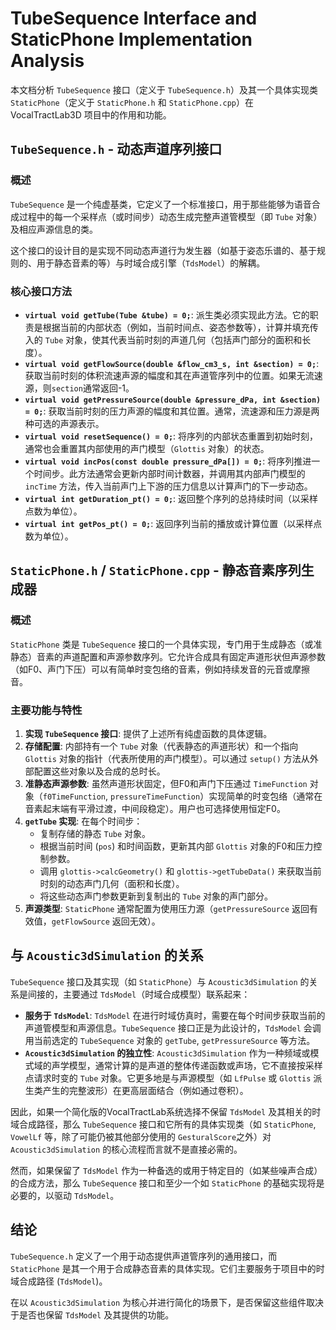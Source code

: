# TubeSequence Interface and StaticPhone Implementation Analysis

本文档分析 `TubeSequence` 接口（定义于 `TubeSequence.h`）及其一个具体实现类 `StaticPhone`（定义于 `StaticPhone.h` 和 `StaticPhone.cpp`）在 VocalTractLab3D 项目中的作用和功能。

## `TubeSequence.h` - 动态声道序列接口

### 概述
`TubeSequence` 是一个纯虚基类，它定义了一个标准接口，用于那些能够为语音合成过程中的每一个采样点（或时间步）动态生成完整声道管模型（即 `Tube` 对象）及相应声源信息的类。

这个接口的设计目的是实现不同动态声道行为发生器（如基于姿态乐谱的、基于规则的、用于静态音素的等）与时域合成引擎（`TdsModel`）的解耦。

### 核心接口方法

*   **`virtual void getTube(Tube &tube) = 0;`**: 派生类必须实现此方法。它的职责是根据当前的内部状态（例如，当前时间点、姿态参数等），计算并填充传入的 `Tube` 对象，使其代表当前时刻的声道几何（包括声门部分的面积和长度）。
*   **`virtual void getFlowSource(double &flow_cm3_s, int &section) = 0;`**: 获取当前时刻的体积流速声源的幅度和其在声道管序列中的位置。如果无流速源，则`section`通常返回-1。
*   **`virtual void getPressureSource(double &pressure_dPa, int &section) = 0;`**: 获取当前时刻的压力声源的幅度和其位置。通常，流速源和压力源是两种可选的声源表示。
*   **`virtual void resetSequence() = 0;`**: 将序列的内部状态重置到初始时刻，通常也会重置其内部使用的声门模型（`Glottis` 对象）的状态。
*   **`virtual void incPos(const double pressure_dPa[]) = 0;`**: 将序列推进一个时间步。此方法通常会更新内部时间计数器，并调用其内部声门模型的 `incTime` 方法，传入当前声门上下游的压力信息以计算声门的下一步动态。
*   **`virtual int getDuration_pt() = 0;`**: 返回整个序列的总持续时间（以采样点数为单位）。
*   **`virtual int getPos_pt() = 0;`**: 返回序列当前的播放或计算位置（以采样点数为单位）。

## `StaticPhone.h` / `StaticPhone.cpp` - 静态音素序列生成器

### 概述
`StaticPhone` 类是 `TubeSequence` 接口的一个具体实现，专门用于生成静态（或准静态）音素的声道配置和声源参数序列。它允许合成具有固定声道形状但声源参数（如F0、声门下压）可以有简单时变包络的音素，例如持续发音的元音或摩擦音。

### 主要功能与特性

1.  **实现 `TubeSequence` 接口**: 提供了上述所有纯虚函数的具体逻辑。
2.  **存储配置**: 内部持有一个 `Tube` 对象（代表静态的声道形状）和一个指向 `Glottis` 对象的指针（代表所使用的声门模型）。可以通过 `setup()` 方法从外部配置这些对象以及合成的总时长。
3.  **准静态声源参数**: 虽然声道形状固定，但F0和声门下压通过 `TimeFunction` 对象（`f0TimeFunction`, `pressureTimeFunction`）实现简单的时变包络（通常在音素起末端有平滑过渡，中间段稳定）。用户也可选择使用恒定F0。
4.  **`getTube` 实现**: 在每个时间步：
    *   复制存储的静态 `Tube` 对象。
    *   根据当前时间 (`pos`) 和时间函数，更新其内部 `Glottis` 对象的F0和压力控制参数。
    *   调用 `glottis->calcGeometry()` 和 `glottis->getTubeData()` 来获取当前时刻的动态声门几何（面积和长度）。
    *   将这些动态声门参数更新到复制出的 `Tube` 对象的声门部分。
5.  **声源类型**: `StaticPhone` 通常配置为使用压力源（`getPressureSource` 返回有效值，`getFlowSource` 返回无效）。

## 与 `Acoustic3dSimulation` 的关系

`TubeSequence` 接口及其实现（如 `StaticPhone`）与 `Acoustic3dSimulation` 的关系是间接的，主要通过 `TdsModel`（时域合成模型）联系起来：

*   **服务于 `TdsModel`**: `TdsModel` 在进行时域仿真时，需要在每个时间步获取当前的声道管模型和声源信息。`TubeSequence` 接口正是为此设计的，`TdsModel` 会调用当前选定的 `TubeSequence` 对象的 `getTube`, `getPressureSource` 等方法。
*   **`Acoustic3dSimulation` 的独立性**: `Acoustic3dSimulation` 作为一种频域或模式域的声学模型，通常计算的是声道的整体传递函数或声场，它不直接按采样点请求时变的 `Tube` 对象。它更多地是与声源模型（如 `LfPulse` 或 `Glottis` 派生类产生的完整波形）在更高层面结合（例如通过卷积）。

因此，如果一个简化版的VocalTractLab系统选择不保留 `TdsModel` 及其相关的时域合成路径，那么 `TubeSequence` 接口和它所有的具体实现类（如 `StaticPhone`, `VowelLf` 等，除了可能仍被其他部分使用的 `GesturalScore`之外）对 `Acoustic3dSimulation` 的核心流程而言就不是直接必需的。

然而，如果保留了 `TdsModel` 作为一种备选的或用于特定目的（如某些噪声合成）的合成方法，那么 `TubeSequence` 接口和至少一个如 `StaticPhone` 的基础实现将是必要的，以驱动 `TdsModel`。

## 结论

`TubeSequence.h` 定义了一个用于动态提供声道管序列的通用接口，而 `StaticPhone` 是其一个用于合成静态音素的具体实现。它们主要服务于项目中的时域合成路径 (`TdsModel`)。

在以 `Acoustic3dSimulation` 为核心并进行简化的场景下，是否保留这些组件取决于是否也保留 `TdsModel` 及其提供的功能。
